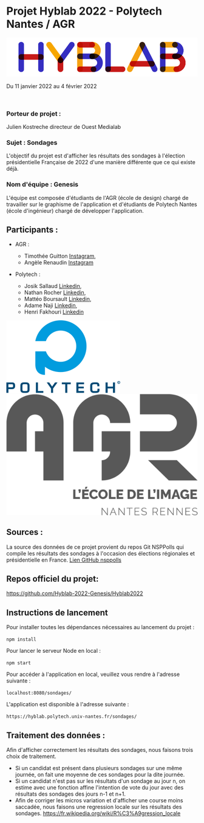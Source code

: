 # Projet Hyblab 2022 - Polytech Nantes / AGR
![Logo Hyblab](public/img/logos/logo_hyblab.png)

Du 11 janvier 2022 au 4 février 2022

<br>

### Porteur de projet : 

Julien Kostreche directeur de Ouest Medialab

### Sujet : Sondages

L'objectif du projet est d'afficher les résultats des sondages à l'élection présidentielle Française de 2022
d'une manière différente que ce qui existe déjà.

### Nom d'équipe : Genesis

L'équipe est composée d'étudiants de l'AGR (école de design) chargé de travailler sur le graphisme de l'application
et d'étudiants de Polytech Nantes (école d'ingénieur) chargé de développer l'application.

## Participants : 

- AGR : 
  - Timothée Guitton [Instagram](https://www.instagram.com/tim_skern/?hl=fr), 
  - Angèle Renaudin [Instagram](https://www.instagram.com/mooneow/?hl=fr)

- Polytech :  
  - Josik Sallaud [Linkedin](https://www.linkedin.com/in/josik-sallaud/), 
  - Nathan Rocher [Linkedin](https://www.linkedin.com/in/nathan-rocher/), 
  - Mattéo Boursault [Linkedin](https://www.linkedin.com/in/mattéo-boursault-485b30227/), 
  - Adame Naji [Linkedin](https://www.linkedin.com/in/adame-naji/), 
  - Henri Fakhouri [Linkedin](https://www.linkedin.com/in/henri-fakhouri-6618a6125/)

![Logo Polytech](public/img/logos/logo_polytech.png)
![Logo AGR](public/img/logos/logo_agr.png)

## Sources : 
La source des données de ce projet provient du repos Git NSPPolls qui compile les résultats des sondages à l'occasion des 
élections régionales et présidentielle en France. 
[Lien GitHub nsppolls](https://github.com/nsppolls/nsppolls)


## Repos officiel du projet: 
https://github.com/Hyblab-2022-Genesis/Hyblab2022

## Instructions de lancement

Pour installer toutes les dépendances nécessaires au lancement du projet :

`npm install`

Pour lancer le serveur Node en local : 

`npm start`

Pour accéder à l'application en local, veuillez vous rendre à l'adresse suivante : 

`localhost:8080/sondages/`

L'application est disponible à l'adresse suivante : 

`https://hyblab.polytech.univ-nantes.fr/sondages/`

## Traitement des données : 

Afin d'afficher correctement les résultats des sondages, nous faisons trois choix de traitement. 
- Si un candidat est présent dans plusieurs sondages sur une même journée, on fait une moyenne de ces sondages pour la dite 
journée. 
- Si un candidat n'est pas sur les résultats d'un sondage au jour n, on estime avec une fonction affine l'intention de 
vote du jour avec des résultats des sondages des jours n-1 et n+1. 
- Afin de corriger les micros variation et d'afficher une course moins saccadée, nous faisons une regression locale sur les 
résultats des sondages. https://fr.wikipedia.org/wiki/R%C3%A9gression_locale

